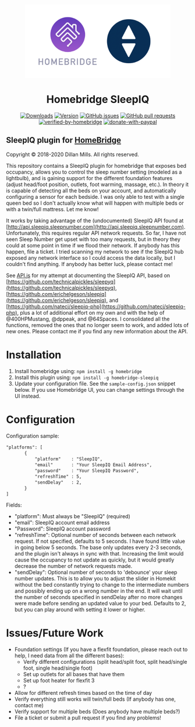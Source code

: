 <p align="center">
  <img src="homebridge-sleepiq.png" height="200px">  
</p>
<span align="center">

# Homebridge SleepIQ
[![Downloads](https://img.shields.io/npm/dt/homebridge-sleepiq)](https://www.npmjs.com/package/homebridge-sleepiq)
[![Version](https://img.shields.io/npm/v/homebridge-sleepiq)](https://www.npmjs.com/package/homebridge-sleepiq)
[![GitHub issues](https://img.shields.io/github/issues/DeeeeLAN/homebridge-sleepiq)](https://github.com/DeeeeLAN/homebridge-sleepiq/issues)
[![GitHub pull requests](https://img.shields.io/github/issues-pr/DeeeeLAN/homebridge-sleepiq)](https://github.com/DeeeeLAN/homebridge-sleepiq/pulls)
[![verified-by-homebridge](https://badgen.net/badge/homebridge/verified/purple)](https://github.com/homebridge/homebridge/wiki/Verified-Plugins)
[![donate-with-paypal](https://img.shields.io/badge/donate-%2410-blueviolet)](https://paypal.me/DeeeeLAN)

</span>

## SleepIQ plugin for [HomeBridge](https://github.com/nfarina/homebridge)
Copyright © 2018-2020 Dillan Mills. All rights reserved.

This repository contains a SleepIQ plugin for homebridge that exposes bed occupancy, allows you to control the sleep number setting (modeled as a lightbulb), and is gaining support for the different foundation features (adjust head/foot position, outlets, foot warming, massage, etc.). In theory it is capable of detecting all the beds on your account, and automatically configuring a sensor for each bedside. I was only able to test with a single queen bed so I don't actually know what will happen with multiple beds or with a twin/full mattress. Let me know!

It works by taking advantage of the (undocumented) SleepIQ API found at [http://api.sleepiq.sleepnumber.com](http://api.sleepiq.sleepnumber.com). Unfortunately, this requires regular API network requests. So far, I have not seen Sleep Number get upset with too many requests, but in theory they could at some point in time if we flood their network. If anybody has this happen, file a ticket. I tried scanning my network to see if the SleepIQ hub exposed any network interface so I could access the data locally, but I couldn't find anything. If anybody has better luck, please contact me!

See [API.js](API.js) for my attempt at documenting the SleepIQ API, based on [https://github.com/technicalpickles/sleepyq](https://github.com/technicalpickles/sleepyq), [https://github.com/erichelgeson/sleepiq](https://github.com/erichelgeson/sleepiq), and [https://github.com/natecj/sleepiq-php](https://github.com/natecj/sleepiq-php), plus a lot of additional effort on my own and with the help of @400HPMustang, @dppeak, and @64Spaces. I consolidated all the functions, removed the ones that no longer seem to work, and added lots of new ones. Please contact me if you find any new information about the API. 

# Installation

1. Install homebridge using: `npm install -g homebridge`
2. Install this plugin using: `npm install -g homebridge-sleepiq`
3. Update your configuration file. See the `sample-config.json` snippet below. If you use Homebridge UI, you can change settings through the UI instead. 

# Configuration

Configuration sample:

 ```
"platforms": [
		{
			"platform"    : "SleepIQ",
			"email"       : "Your SleepIQ Email Address",
			"password"    : "Your SleepIQ Password",
			"refreshTime" : 5,
			"sendDelay"   : 2,
		}
]

```

Fields:

* "platform": Must always be "SleepIQ" (required)
* "email": SleepIQ account email address
* "Password": SleepIQ account password
* "refreshTime": Optional number of seconds between each network request. If not specified, defaults to 5 seconds. I have found little value in going below 5 seconds. The base only updates every 2-3 seconds, and the plugin isn't always in sync with that. Increasing the limit would cause the occupancy to not update as quickly, but it would greatly decrease the number of network requests made.
* "sendDelay": Optional number of seconds to 'debounce' your sleep number updates. This is to allow you to adjust the slider in Homekit without the bed constantly trying to change to the intermediate numbers and possibly ending up on a wrong number in the end. It will wait until the number of seconds specified in sendDelay after no more changes were made before sending an updated value to your bed. Defaults to 2, but you can play around with setting it lower or higher.
# Issues/Future Work
* Foundation settings (If you have a flexfit foundation, please reach out to help, I need data from all the different bases):
  * Verify different configurations (split head/split foot, split head/single foot, single head/single foot)
  * Set up outlets for all bases that have them
  * Set up foot heater for flexfit 3
  * ?
* Allow for different refresh times based on the time of day
* Verify everything still works will twin/full beds (If anybody has one, contact me)
* Verify support for multiple beds (Does anybody have multiple beds?)
* File a ticket or submit a pull request if you find any problems!
